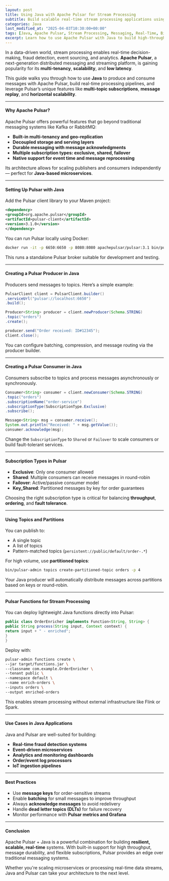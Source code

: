 ```yaml
---
layout: post
title: Using Java with Apache Pulsar for Stream Processing
subtitle: Build scalable real-time stream processing applications using Java and Apache Pulsar
categories: Java
last_modified_at: "2025-04-03T10:30:00+00:00"
tags: [Java, Apache Pulsar, Stream Processing, Messaging, Real-Time, Big Data]
excerpt: Learn how to use Apache Pulsar with Java to build high-throughput, low-latency stream processing systems. Understand producers, consumers, subscriptions, and Pulsar’s multi-topic architecture.
---
```

In a data-driven world, stream processing enables real-time decision-making, fraud detection, event sourcing, and analytics. **Apache Pulsar**, a next-generation distributed messaging and streaming platform, is gaining popularity for its **multi-tenancy**, **scalability**, and **low latency**.

This guide walks you through how to use **Java** to produce and consume messages with Apache Pulsar, build real-time processing pipelines, and leverage Pulsar’s unique features like **multi-topic subscriptions**, **message replay**, and **horizontal scalability**.

---

#### Why Apache Pulsar?

Apache Pulsar offers powerful features that go beyond traditional messaging systems like Kafka or RabbitMQ:

- **Built-in multi-tenancy and geo-replication**
- **Decoupled storage and serving layers**
- **Durable messaging with message acknowledgments**
- **Multiple subscription types: exclusive, shared, failover**
- **Native support for event time and message reprocessing**

Its architecture allows for scaling publishers and consumers independently — perfect for **Java-based microservices**.

---

#### Setting Up Pulsar with Java

Add the Pulsar client library to your Maven project:

```xml
<dependency>
<groupId>org.apache.pulsar</groupId>
<artifactId>pulsar-client</artifactId>
<version>3.1.0</version>
</dependency>
```

You can run Pulsar locally using Docker:

```bash
docker run -it -p 6650:6650 -p 8080:8080 apachepulsar/pulsar:3.1 bin/pulsar standalone
```

This runs a standalone Pulsar broker suitable for development and testing.

---

#### Creating a Pulsar Producer in Java

Producers send messages to topics. Here’s a simple example:

```java
PulsarClient client = PulsarClient.builder()
.serviceUrl("pulsar://localhost:6650")
.build();

Producer<String> producer = client.newProducer(Schema.STRING)
.topic("orders")
.create();

producer.send("Order received: ID#12345");
client.close();
```

You can configure batching, compression, and message routing via the producer builder.

---

#### Creating a Pulsar Consumer in Java

Consumers subscribe to topics and process messages asynchronously or synchronously.

```java
Consumer<String> consumer = client.newConsumer(Schema.STRING)
.topic("orders")
.subscriptionName("order-service")
.subscriptionType(SubscriptionType.Exclusive)
.subscribe();

Message<String> msg = consumer.receive();
System.out.println("Received: " + msg.getValue());
consumer.acknowledge(msg);
```

Change the `SubscriptionType` to `Shared` or `Failover` to scale consumers or build fault-tolerant services.

---

#### Subscription Types in Pulsar

- **Exclusive**: Only one consumer allowed
- **Shared**: Multiple consumers can receive messages in round-robin
- **Failover**: Active/passive consumer model
- **Key_Shared**: Partitioned messages by key for order guarantees

Choosing the right subscription type is critical for balancing **throughput**, **ordering**, and **fault tolerance**.

---

#### Using Topics and Partitions

You can publish to:
- A single topic
- A list of topics
- Pattern-matched topics (`persistent://public/default/order-.*`)

For high volume, use **partitioned topics**:

```bash
bin/pulsar-admin topics create-partitioned-topic orders -p 4
```

Your Java producer will automatically distribute messages across partitions based on keys or round-robin.

---

#### Pulsar Functions for Stream Processing

You can deploy lightweight Java functions directly into Pulsar:

```java
public class OrderEnricher implements Function<String, String> {
public String process(String input, Context context) {
return input + " - enriched";
}
}
```

Deploy with:

```bash
pulsar-admin functions create \
--jar target/functions.jar \
--classname com.example.OrderEnricher \
--tenant public \
--namespace default \
--name enrich-orders \
--inputs orders \
--output enriched-orders
```

This enables stream processing without external infrastructure like Flink or Spark.

---

#### Use Cases in Java Applications

Java and Pulsar are well-suited for building:
- **Real-time fraud detection systems**
- **Event-driven microservices**
- **Analytics and monitoring dashboards**
- **Order/event log processors**
- **IoT ingestion pipelines**

---

#### Best Practices

- Use **message keys** for order-sensitive streams
- Enable **batching** for small messages to improve throughput
- Always **acknowledge messages** to avoid redelivery
- Handle **dead letter topics (DLTs)** for failure recovery
- Monitor performance with **Pulsar metrics and Grafana**

---

#### Conclusion

Apache Pulsar + Java is a powerful combination for building **resilient, scalable, real-time** systems. With built-in support for high throughput, message durability, and flexible subscriptions, Pulsar provides an edge over traditional messaging systems.

Whether you're scaling microservices or processing real-time data streams, Java and Pulsar can take your architecture to the next level.
